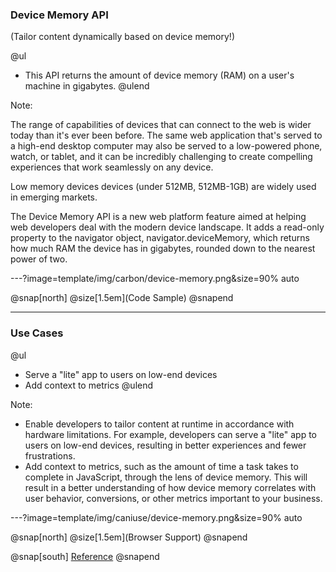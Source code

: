 ### Device Memory API

(Tailor content dynamically based on device memory!)

@ul
- This API returns the amount of device memory (RAM) on a user's machine in gigabytes.
@ulend

Note:

The range of capabilities of devices that can connect to the web is wider today than it's ever been before. The same web application that's served to a high-end desktop computer may also be served to a low-powered phone, watch, or tablet, and it can be incredibly challenging to create compelling experiences that work seamlessly on any device.

Low memory devices devices (under 512MB, 512MB-1GB) are widely used in emerging markets.

The Device Memory API is a new web platform feature aimed at helping web developers deal with the modern device landscape. It adds a read-only property to the navigator object, navigator.deviceMemory, which returns how much RAM the device has in gigabytes, rounded down to the nearest power of two.

---?image=template/img/carbon/device-memory.png&size=90% auto

@snap[north]
@size[1.5em](Code Sample)
@snapend

---

### Use Cases

@ul
- Serve a "lite" app to users on low-end devices
- Add context to metrics
@ulend

Note:

- Enable developers to tailor content at runtime in accordance with hardware limitations. For example, developers can serve a "lite" app to users on low-end devices, resulting in better experiences and fewer frustrations.
- Add context to metrics, such as the amount of time a task takes to complete in JavaScript, through the lens of device memory. This will result in a better understanding of how device memory correlates with user behavior, conversions, or other metrics important to your business.

---?image=template/img/caniuse/device-memory.png&size=90% auto

@snap[north]
@size[1.5em](Browser Support)
@snapend

@snap[south]
<a href="https://developer.mozilla.org/en-US/docs/Web/API/Navigator/deviceMemory#Browser_compatibility" target="_blank" rel="noopener noreferrer">Reference</a>
@snapend
